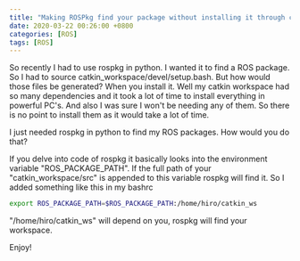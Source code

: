 ```yaml
---
title: "Making ROSPkg find your package without installing it through catkin build"
date: 2020-03-22 00:26:00 +0800
categories: [ROS]
tags: [ROS]
---
```


So recently I had to use rospkg in python. I wanted it to find a ROS package. So I had to source catkin_workspace/devel/setup.bash. But how would those files be generated? When you install it. Well my catkin workspace had so many dependencies and it took a lot of time to install everything in powerful PC's. And also I was sure I won't be needing any of them. So there is no point to install them as it would take a lot of time. 

I just needed rospkg in python to find my ROS packages. How would you do that?

If you delve into code of rospkg it basically looks into the environment variable "ROS_PACKAGE_PATH". If the full path of your "catkin_workspace/src" is appended to this variable rospkg will find it. So I added something like this in my bashrc 

```bash
export ROS_PACKAGE_PATH=$ROS_PACKAGE_PATH:/home/hiro/catkin_ws
```

"/home/hiro/catkin_ws" will depend on you, rospkg will find your workspace.

Enjoy!





































 
